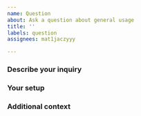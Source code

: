 ```yaml
---
name: Question
about: Ask a question about general usage
title: ''
labels: question
assignees: mat1jaczyyy

---
```


### Describe your inquiry
<!--A clear and concise description of what asking about or trying to do.-->

### Your setup
<!--Describe the system you are running on. Usually, just the OS and apollo version is fine.-->

### Additional context
<!--Add any other context or screenshots about your question here.-->
